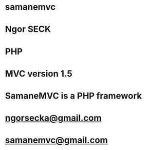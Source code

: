 
# samanemvc
# Ngor SECK
# PHP 
# MVC version 1.5
# SamaneMVC is a PHP framework
# ngorsecka@gmail.com
# samanemvc@gmail.com


